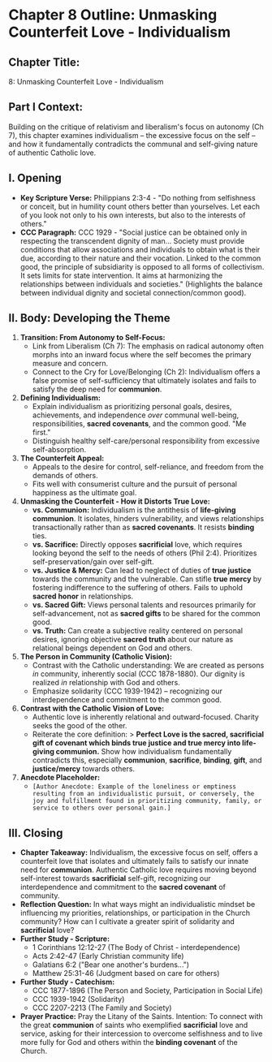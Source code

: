 # Chapter 8 Outline: Unmasking Counterfeit Love - Individualism

## Chapter Title:
8: Unmasking Counterfeit Love - Individualism

## Part I Context:
Building on the critique of relativism and liberalism's focus on autonomy (Ch 7), this chapter examines individualism – the excessive focus on the self – and how it fundamentally contradicts the communal and self-giving nature of authentic Catholic love.

## I. Opening

*   **Key Scripture Verse:** Philippians 2:3-4 - "Do nothing from selfishness or conceit, but in humility count others better than yourselves. Let each of you look not only to his own interests, but also to the interests of others."
*   **CCC Paragraph:** CCC 1929 - "Social justice can be obtained only in respecting the transcendent dignity of man... Society must provide conditions that allow associations and individuals to obtain what is their due, according to their nature and their vocation. Linked to the common good, the principle of subsidiarity is opposed to all forms of collectivism. It sets limits for state intervention. It aims at harmonizing the relationships between individuals and societies." (Highlights the balance between individual dignity and societal connection/common good).

## II. Body: Developing the Theme

1.  **Transition: From Autonomy to Self-Focus:**
    *   Link from Liberalism (Ch 7): The emphasis on radical autonomy often morphs into an inward focus where the self becomes the primary measure and concern.
    *   Connect to the Cry for Love/Belonging (Ch 2): Individualism offers a false promise of self-sufficiency that ultimately isolates and fails to satisfy the deep need for **communion**.
2.  **Defining Individualism:**
    *   Explain individualism as prioritizing personal goals, desires, achievements, and independence *over* communal well-being, responsibilities, **sacred covenants**, and the common good. "Me first."
    *   Distinguish healthy self-care/personal responsibility from excessive self-absorption.
3.  **The Counterfeit Appeal:**
    *   Appeals to the desire for control, self-reliance, and freedom from the demands of others.
    *   Fits well with consumerist culture and the pursuit of personal happiness as the ultimate goal.
4.  **Unmasking the Counterfeit - How it Distorts True Love:**
    *   **vs. Communion:** Individualism is the antithesis of **life-giving communion**. It isolates, hinders vulnerability, and views relationships transactionally rather than as **sacred covenants**. It resists **binding** ties.
    *   **vs. Sacrifice:** Directly opposes **sacrificial** love, which requires looking beyond the self to the needs of others (Phil 2:4). Prioritizes self-preservation/gain over self-gift.
    *   **vs. Justice & Mercy:** Can lead to neglect of duties of **true justice** towards the community and the vulnerable. Can stifle **true mercy** by fostering indifference to the suffering of others. Fails to uphold **sacred honor** in relationships.
    *   **vs. Sacred Gift:** Views personal talents and resources primarily for self-advancement, not as **sacred gifts** to be shared for the common good.
    *   **vs. Truth:** Can create a subjective reality centered on personal desires, ignoring objective **sacred truth** about our nature as relational beings dependent on God and others.
5.  **The Person in Community (Catholic Vision):**
    *   Contrast with the Catholic understanding: We are created as persons *in* community, inherently social (CCC 1878-1880). Our dignity is realized *in* relationship with God and others.
    *   Emphasize solidarity (CCC 1939-1942) – recognizing our interdependence and commitment to the common good.
6.  **Contrast with the Catholic Vision of Love:**
    *   Authentic love is inherently relational and outward-focused. Charity seeks the good of the other.
    *   Reiterate the core definition: > **Perfect Love is the sacred, sacrificial gift of covenant which binds true justice and true mercy into life-giving communion.** Show how individualism fundamentally contradicts this, especially **communion**, **sacrifice**, **binding**, **gift**, and **justice/mercy** towards others.
7.  **Anecdote Placeholder:**
    *   `[Author Anecdote: Example of the loneliness or emptiness resulting from an individualistic pursuit, or conversely, the joy and fulfillment found in prioritizing community, family, or service to others over personal gain.]`

## III. Closing

*   **Chapter Takeaway:** Individualism, the excessive focus on self, offers a counterfeit love that isolates and ultimately fails to satisfy our innate need for **communion**. Authentic Catholic love requires moving beyond self-interest towards **sacrificial** self-gift, recognizing our interdependence and commitment to the **sacred covenant** of community.
*   **Reflection Question:** In what ways might an individualistic mindset be influencing my priorities, relationships, or participation in the Church community? How can I cultivate a greater spirit of solidarity and **sacrificial** love?
*   **Further Study - Scripture:**
    *   1 Corinthians 12:12-27 (The Body of Christ - interdependence)
    *   Acts 2:42-47 (Early Christian community life)
    *   Galatians 6:2 ("Bear one another's burdens...")
    *   Matthew 25:31-46 (Judgment based on care for others)
*   **Further Study - Catechism:**
    *   CCC 1877-1896 (The Person and Society, Participation in Social Life)
    *   CCC 1939-1942 (Solidarity)
    *   CCC 2207-2213 (The Family and Society)
*   **Prayer Practice:** Pray the Litany of the Saints. Intention: To connect with the great **communion** of saints who exemplified **sacrificial** love and service, asking for their intercession to overcome selfishness and to live more fully for God and others within the **binding covenant** of the Church.
